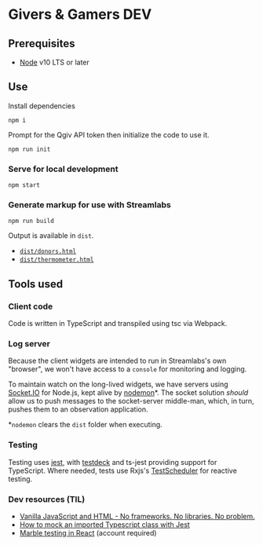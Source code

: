# Givers & Gamers DEV

## Prerequisites
* [Node](https://nodejs.org/en/download/) v10 LTS or later

## Use
Install dependencies
```shell
npm i
```

Prompt for the Qgiv API token then initialize the code to use it.
```shell
npm run init
```

### Serve for local development
```shell
npm start
```

### Generate markup for use with Streamlabs
```shell
npm run build
```

Output is available in `dist`.
 * [`dist/donors.html`](./dist/donors.html)
 * [`dist/thermometer.html`](./dist/thermometer.html)


## Tools used
### Client code
Code is written in TypeScript and transpiled using tsc via Webpack.

### Log server
Because the client widgets are intended to run in Streamlabs's own "browser",
we won't have access to a `console` for monitoring and logging.

To maintain watch on the long-lived widgets, we have servers using
[Socket.IO](https://www.npmjs.com/package/socket.io) for Node.js, kept alive
by [nodemon](https://github.com/remy/nodemon#nodemon)*. The socket
solution *should* allow us to push messages to the socket-server middle-man,
which, in turn, pushes them to an observation application.

*`nodemon` clears the `dist` folder when executing.

### Testing
Testing uses [jest](https://jestjs.io/docs/en/getting-started), with [testdeck](https://testdeck.org/pages/guide/basics) and ts-jest providing support for TypeScript.
Where needed, tests use Rxjs's [TestScheduler](https://rxjs-dev.firebaseapp.com/guide/testing/marble-testing) for reactive testing.

### Dev resources (TIL)
 * [Vanilla JavaScript and HTML - No frameworks. No libraries. No problem.](https://johnpapa.net/render-html-2/)
 * [How to mock an imported Typescript class with Jest](https://dev.to/codedivoire/how-to-mock-an-imported-typescript-class-with-jest-2g7j)
 * [Marble testing in React](https://medium.com/swlh/marble-testing-in-react-ba0639441afa) (account required)
